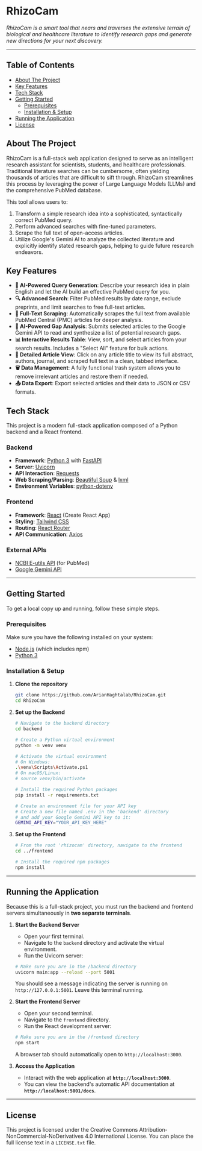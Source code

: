 # RhizoCam

*RhizoCam is a smart tool that nears and traverses the extensive terrain of biological and healthcare literature to identify research gaps and generate new directions for your next discovery.*

---

## Table of Contents
- [About The Project](#about-the-project)
- [Key Features](#key-features)
- [Tech Stack](#tech-stack)
- [Getting Started](#getting-started)
  - [Prerequisites](#prerequisites)
  - [Installation & Setup](#installation--setup)
- [Running the Application](#running-the-application)
- [License](#license)

## About The Project

RhizoCam is a full-stack web application designed to serve as an intelligent research assistant for scientists, students, and healthcare professionals. Traditional literature searches can be cumbersome, often yielding thousands of articles that are difficult to sift through. RhizoCam streamlines this process by leveraging the power of Large Language Models (LLMs) and the comprehensive PubMed database.

This tool allows users to:
1.  Transform a simple research idea into a sophisticated, syntactically correct PubMed query.
2.  Perform advanced searches with fine-tuned parameters.
3.  Scrape the full text of open-access articles.
4.  Utilize Google's Gemini AI to analyze the collected literature and explicitly identify stated research gaps, helping to guide future research endeavors.

## Key Features

- **🤖 AI-Powered Query Generation**: Describe your research idea in plain English and let the AI build an effective PubMed query for you.
- **🔍 Advanced Search**: Filter PubMed results by date range, exclude preprints, and limit searches to free full-text articles.
- **📄 Full-Text Scraping**: Automatically scrapes the full text from available PubMed Central (PMC) articles for deeper analysis.
- **🔬 AI-Powered Gap Analysis**: Submits selected articles to the Google Gemini API to read and synthesize a list of potential research gaps.
- **📊 Interactive Results Table**: View, sort, and select articles from your search results. Includes a "Select All" feature for bulk actions.
- **📑 Detailed Article View**: Click on any article title to view its full abstract, authors, journal, and scraped full text in a clean, tabbed interface.
- **🗑️ Data Management**: A fully functional trash system allows you to remove irrelevant articles and restore them if needed.
- **📤 Data Export**: Export selected articles and their data to JSON or CSV formats.

## Tech Stack

This project is a modern full-stack application composed of a Python backend and a React frontend.

### Backend
- **Framework**: [Python 3](https://www.python.org/) with [FastAPI](https://fastapi.tiangolo.com/)
- **Server**: [Uvicorn](https://www.uvicorn.org/)
- **API Interaction**: [Requests](https://requests.readthedocs.io/en/latest/)
- **Web Scraping/Parsing**: [Beautiful Soup](https://www.crummy.com/software/BeautifulSoup/bs4/doc/) & [lxml](https://lxml.de/)
- **Environment Variables**: [python-dotenv](https://pypi.org/project/python-dotenv/)

### Frontend
- **Framework**: [React](https://reactjs.org/) (Create React App)
- **Styling**: [Tailwind CSS](https://tailwindcss.com/)
- **Routing**: [React Router](https://reactrouter.com/)
- **API Communication**: [Axios](https://axios-http.com/)

### External APIs
- [NCBI E-utils API](https://www.ncbi.nlm.nih.gov/books/NBK25501/) (for PubMed)
- [Google Gemini API](https://ai.google.dev/)

---

## Getting Started

To get a local copy up and running, follow these simple steps.

### Prerequisites

Make sure you have the following installed on your system:
- [Node.js](https://nodejs.org/) (which includes npm)
- [Python 3](https://www.python.org/downloads/)

### Installation & Setup

1.  **Clone the repository**
    ```sh
    git clone https://github.com/ArianHaghtalab/RhizoCam.git
    cd RhizoCam
    ```

2.  **Set up the Backend**
    ```sh
    # Navigate to the backend directory
    cd backend

    # Create a Python virtual environment
    python -m venv venv

    # Activate the virtual environment
    # On Windows:
    .\venv\Scripts\Activate.ps1
    # On macOS/Linux:
    # source venv/bin/activate

    # Install the required Python packages
    pip install -r requirements.txt

    # Create an environment file for your API key
    # Create a new file named .env in the 'backend' directory
    # and add your Google Gemini API key to it:
    GEMINI_API_KEY="YOUR_API_KEY_HERE"
    ```

3.  **Set up the Frontend**
    ```sh
    # From the root 'rhizocam' directory, navigate to the frontend
    cd ../frontend

    # Install the required npm packages
    npm install
    ```

---

## Running the Application

Because this is a full-stack project, you must run the backend and frontend servers simultaneously in **two separate terminals**.

1.  **Start the Backend Server**
    * Open your first terminal.
    * Navigate to the `backend` directory and activate the virtual environment.
    * Run the Uvicorn server:
    ```sh
    # Make sure you are in the /backend directory
    uvicorn main:app --reload --port 5001
    ```
    You should see a message indicating the server is running on `http://127.0.0.1:5001`. Leave this terminal running.

2.  **Start the Frontend Server**
    * Open your second terminal.
    * Navigate to the `frontend` directory.
    * Run the React development server:
    ```sh
    # Make sure you are in the /frontend directory
    npm start
    ```
    A browser tab should automatically open to `http://localhost:3000`.

3.  **Access the Application**
    * Interact with the web application at **`http://localhost:3000`**.
    * You can view the backend's automatic API documentation at **`http://localhost:5001/docs`**.

---

## License

This project is licensed under the Creative Commons Attribution-NonCommercial-NoDerivatives 4.0 International License. You can place the full license text in a `LICENSE.txt` file.

